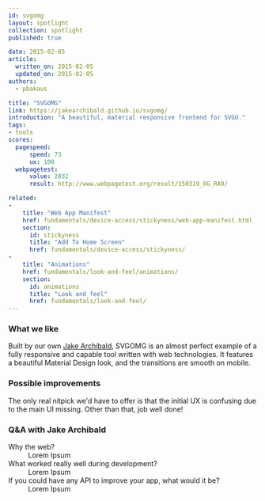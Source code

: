 ```yaml
---
id: svgomg
layout: spotlight
collection: spotlight
published: true

date: 2015-02-05
article:
  written_on: 2015-02-05
  updated_on: 2015-02-05
authors:
  - pbakaus

title: "SVGOMG"
link: https://jakearchibald.github.io/svgomg/
introduction: "A beautiful, material responsive frontend for SVGO."
tags: 
- tools
scores:
  pagespeed:
      speed: 73
      ux: 100
  webpagetest:
      value: 2032
      result: http://www.webpagetest.org/result/150319_0G_RA9/

related:
-
    title: "Web App Manifest"
    href: fundamentals/device-access/stickyness/web-app-manifest.html
    section:
      id: stickyness
      title: "Add To Home Screen"
      href: fundamentals/device-access/stickyness/
-
    title: "Animations"
    href: fundamentals/look-and-feel/animations/
    section:
      id: animations
      title: "Look and feel"
      href: fundamentals/look-and-feel/
---
```


<h3>What we like</h3>

<p>Built by our own <a href="http://jakearchibald.com/">Jake Archibald</a>, SVGOMG is an almost perfect example of a fully responsive and capable tool written with web technologies. It features a beautiful Material Design look, and the transitions are smooth on mobile.</p>

<h3>Possible improvements</h3>

<p>The only real nitpick we'd have to offer is that the initial UX is confusing due to the main UI missing. Other than that, job well done!</p>

<h3 class="quote__content-icononly">Q&amp;A with Jake Archibald</h3>

<dl>
  <dt>Why the web?</dt>
  <dd>Lorem Ipsum</dd>
  <dt>What worked really well during development?</dt>
  <dd>Lorem Ipsum</dd>
  <dt>If you could have any API to improve your app, what would it be?</dt>
  <dd>Lorem Ipsum</dd>
</dl>